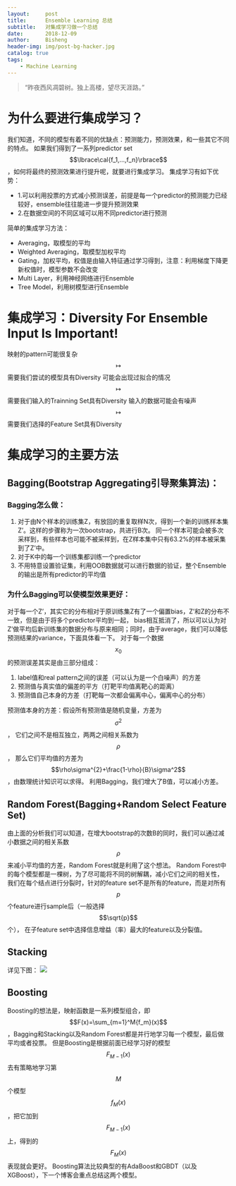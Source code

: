 ```yaml
---
layout:     post
title:      Ensemble Learning 总结
subtitle:   对集成学习做一个总结
date:       2018-12-09
author:     Bisheng
header-img: img/post-bg-hacker.jpg
catalog: true
tags:
    - Machine Learning
---
```



> “昨夜西风凋碧树。独上高楼，望尽天涯路。”
> 
>
> 

# 为什么要进行集成学习？
我们知道，不同的模型有着不同的优缺点：预测能力，预测效果，和一些其它不同的特点。
如果我们得到了一系列predictor set $$\lbrace\cal{f_1,...,f_n}\rbrace$$，如何将最终的预测效果进行提升呢，就要进行集成学习。
集成学习有如下优势：
- 1.可以利用投票的方式减小预测误差，前提是每一个predictor的预测能力已经较好，ensemble往往能进一步提升预测效果
- 2.在数据空间的不同区域可以用不同predictor进行预测

简单的集成学习方法：
- Averaging，取模型的平均
- Weighted Averaging，取模型加权平均
- Gating，加权平均，权值是由输入特征通过学习得到，注意：利用梯度下降更新权值时，模型参数不会改变
- Multi Layer，利用神经网络进行Ensemble
- Tree Model，利用树模型进行Ensemble

# 集成学习：**Diversity For Ensemble Input Is Important!**
映射的pattern可能很复杂$$\mapsto$$需要我们尝试的模型具有Diversity
可能会出现过拟合的情况$$\mapsto$$需要我们输入的Trainning Set具有Diversity
输入的数据可能会有噪声$$\mapsto$$需要我们选择的Feature Set具有Diversity

# 集成学习的主要方法
## Bagging(Bootstrap Aggregating引导聚集算法)：
### Bagging怎么做：
1. 对于由N个样本的训练集Z，有放回的重复取样N次，得到一个新的训练样本集Z’。这样的步骤称为一次bootstrap，共进行B次。
同一个样本可能会被多次采样到，有些样本也可能不被采样到，在Z样本集中只有63.2%的样本被采集到了Z’中。
2. 对于K中的每一个训练集都训练一个predictor
3. 不用特意设置验证集，利用OOB数据就可以进行数据的验证，整个Ensemble的输出是所有predictor的平均值

### 为什么Bagging可以使模型效果更好：
对于每一个Z’，其实它的分布相对于原训练集Z有了一个偏置bias，Z’和Z的分布不一致，但是由于将多个predictor平均到一起，
bias相互抵消了，所以可以认为对Z’做平均后新训练集的数据分布与原来相同；同时，由于average，我们可以降低预测结果的variance，下面具体看一下。
对于每一个数据$$x_0$$的预测误差其实是由三部分组成：
1. label值和real pattern之间的误差（可以认为是一个白噪声）的方差
2. 预测值与真实值的偏差的平方（打靶平均值离靶心的距离）
3. 预测值自己本身的方差（打靶每一次都会偏离中心，偏离中心的分布）

预测值本身的方差：假设所有预测值是随机变量，方差为$$\sigma^2$$，
它们之间不是相互独立，两两之间相关系数为$$\rho$$，
那么它们平均值的方差为$$\rho\sigma^{2}+\frac{1-\rho}{B}\sigma^2$$，由数理统计知识可以求得。
利用Bagging，我们增大了B值，可以减小方差。

## Random Forest(Bagging+Random Select Feature Set)
由上面的分析我们可以知道，在增大bootstrap的次数B的同时，我们可以通过减小数据之间的相关系数$$\rho$$来减小平均值的方差，Random Forest就是利用了这个想法。
Random Forest中的每个模型都是一棵树，为了尽可能将不同的树解耦，减小它们之间的相关性，
我们在每个结点进行分裂时，针对的feature set不是所有的feature，而是对所有$$p$$个feature进行sample后（一般选择$$\sqrt{p}$$个），
在子feature set中选择信息增益（率）最大的feature以及分裂值。

## Stacking
详见下图：
![](https://i.loli.net/2018/12/09/5c0cd51ef4163.jpg)

## Boosting
Boosting的想法是，映射函数是一系列模型组合，即$$F(x)=\sum_{m=1}^M{f_m}(x)$$，Bagging和Stacking以及Random Forest都是并行地学习每一个模型，最后做平均或者投票。
但是Boosting是根据前面已经学习好的模型$$F_{M-1}(x)$$去有策略地学习第$$M$$个模型$$f_{M}(x)$$，把它加到$$F_{M-1}(x)$$上，得到的$$F_{M}(x)$$表现就会更好。
Boosting算法比较典型的有AdaBoost和GBDT（以及XGBoost），下一个博客会重点总结这两个模型。


<head>
    <script src="https://cdn.mathjax.org/mathjax/latest/MathJax.js?config=TeX-AMS-MML_HTMLorMML" type="text/javascript"></script>
    <script type="text/x-mathjax-config">
        MathJax.Hub.Config({
            tex2jax: {
            skipTags: ['script', 'noscript', 'style', 'textarea', 'pre'],
            inlineMath: [['$','$']]
            }
        });
    </script>
</head>